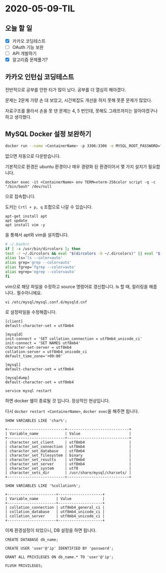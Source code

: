 # 2020-05-09-TIL

## 오늘 할 일

- [x] 카카오 코딩테스트
- [ ] OAuth 기능 보완
- [ ] API 개발하기
- [x] 알고리즘 문제풀기?

## 카카오 인턴십 코딩테스트

전반적으로 공부를 안한 티가 많이 났다. 공부를 더 열심히 해야겠다.

문제는 2문제 가량 손 대 보았고, 시간복잡도 개선을 하지 못해 못푼 문제가 많았다.

자료구조를 몰라서 손을 못 댄 문제는 4, 5 번인데, 못해도 그래프까지는 알아야겠구나 하고 생각했다.

## MySQL Docker 설정 보완하기

```sh
docker run --name <ContainerName> -p 3306:3306 -e MYSQL_ROOT_PASSWORD="password" -d mysql:5.7.29 --character-set-server=utf8mb4 --collation-server=utf8mb4_unicode_ci
```

없으면 자동으로 다운받습니다.

기본적으로 환경은 ubuntu 환경이나 매우 경량화 된 환경이어서 몇 가지 설치가 필요합니다.

```shell
docker exec -it <ContainerName> env TERM=xterm-256color script -q -c "/bin/bash" /dev/null
```

으로 접속합니다.

도커는 `Crtl + p, q` 조합으로 나갈 수 있습니다.

```shell
apt-get install apt
apt update
apt install vim -y
```

을 통해서 apt와 vim을 설치합니다. 

```sh
# ~/.bashrc
if [ -x /usr/bin/dircolors ]; then
test -r ~/.dircolors && eval "$(dircolors -b ~/.dircolors)" || eval "$(dircolors -b)"
alias ls='ls --color=auto'
alias grep='grep --color=auto'
alias fgrep='fgrep --color=auto'
alias egrep='egrep --color=auto'
fi
```

vim으로 해당 파일을 수정하고 source 명령어로 갱신합니다. ls 할 때, 컬러링을 해줍니다.. 필수아니에요.

```shell
vi /etc/mysql/mysql.conf.d/mysqld.cnf
```

로 설정파일을 수정해줍니다.

```shell
[client]
default-character-set = utf8mb4

[mysqld]
init-connect = 'SET collation_connection = utf8mb4_unicode_ci'
init-connect = 'SET NAMES utf8mb4'
character-set-server = utf8mb4
collation-server = utf8mb4_unicode_ci
default_time_zone='+09:00'

[mysql]
default-character-set = utf8mb4

[mysqldump]
default-character-set = utf8mb4
```

```shell
service mysql restart
```

하면 docker 쉘이 종료될 것 입니다. 정상적인 현상입니다.

다시 `docker restart <ContainerName>`, `docker exec`을 해주면 됩니다.

```mysql
SHOW VARIABLES LIKE 'char%';

+--------------------------+----------------------------+
| Variable_name            | Value                      |
+--------------------------+----------------------------+
| character_set_client     | utf8mb4                    |
| character_set_connection | utf8mb4                    |
| character_set_database   | utf8mb4                    |
| character_set_filesystem | binary                     |
| character_set_results    | utf8mb4                    |
| character_set_server     | utf8mb4                    |
| character_set_system     | utf8                       |
| character_sets_dir       | /usr/share/mysql/charsets/ |
+--------------------------+----------------------------+

SHOW VARIABLES LIKE '%collation%';

+----------------------+--------------------+
| Variable_name        | Value              |
+----------------------+--------------------+
| collation_connection | utf8mb4_general_ci |
| collation_database   | utf8mb4_unicode_ci |
| collation_server     | utf8mb4_unicode_ci |
+----------------------+--------------------+

```

이제 환경설정이 되었으니, DB 설정을 하면 됩니다.

```mysql
CREATE DATABASE db_name;

CREATE USER 'user'@'ip' IDENTIFIED BY 'password';

GRANT ALL PRIVILEGES ON db_name.* TO 'user'@'ip';

FLUSH PRIVILEGES;
```

